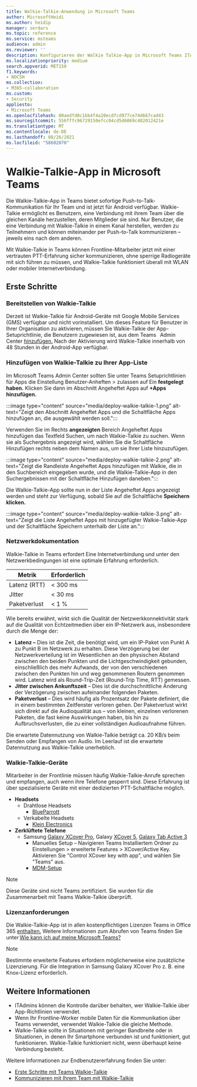 ```yaml
---
title: Walkie-Talkie-Anwendung in Microsoft Teams
author: MicrosoftHeidi
ms.author: heidip
manager: serdars
ms.topic: reference
ms.service: msteams
audience: admin
ms.reviewer: ''
description: Konfigurieren der Walkie Talkie-App in Microsoft Teams ITAdmin.
ms.localizationpriority: medium
search.appverid: MET150
f1.keywords:
- NOCSH
ms.collection:
- M365-collaboration
ms.custom:
- Security
appliesto:
- Microsoft Teams
ms.openlocfilehash: 80aedfd0c1bb4f4a20ecdfcd977ce74d667cad43
ms.sourcegitcommit: 556fffc96729150efcc04cd5d6069c402012421e
ms.translationtype: MT
ms.contentlocale: de-DE
ms.lasthandoff: 08/26/2021
ms.locfileid: "58602070"
---
```

# <a name="walkie-talkie-app-in-microsoft-teams"></a>Walkie-Talkie-App in Microsoft Teams

Die Walkie-Talkie-App in Teams bietet sofortige Push-to-Talk-Kommunikation für Ihr Team und ist jetzt für Android verfügbar. Walkie-Talkie ermöglicht es Benutzern, eine Verbindung mit ihrem Team über die gleichen Kanäle herzustellen, deren Mitglieder sie sind. Nur Benutzer, die eine Verbindung mit Walkie-Talkie in einem Kanal herstellen, werden zu Teilnehmern und können miteinander per Push-to-Talk kommunizieren – jeweils eins nach dem anderen.

Mit Walkie-Talkie in Teams können Frontline-Mitarbeiter jetzt mit einer vertrauten PTT-Erfahrung sicher kommunizieren, ohne sperrige Radiogeräte mit sich führen zu müssen, und Walkie-Talkie funktioniert überall mit WLAN oder mobiler Internetverbindung.

## <a name="getting-started"></a>Erste Schritte

### <a name="deploying-walkie-talkie"></a>Bereitstellen von Walkie-Talkie

Derzeit ist Walkie-Talkie für Android-Geräte mit Google Mobile Services (GMS) verfügbar und nicht vorinstalliert. Um dieses Feature für Benutzer in Ihrer Organisation zu aktivieren, [](teams-app-setup-policies.md)müssen Sie Walkie-Talkie der App-Setuprichtlinie, die Benutzern zugewiesen ist, aus dem Teams   Admin Center [hinzufügen.](https://admin.teams.microsoft.com/) Nach der Aktivierung wird Walkie-Talkie innerhalb von 48 Stunden in der Android-App verfügbar.

### <a name="adding-walkie-talkie-to-your-app-list"></a>Hinzufügen von Walkie-Talkie zu Ihrer App-Liste

Im Microsoft Teams Admin Center sollten Sie unter Teams Setuprichtlinien für Apps die Einstellung Benutzer-Anheften  >  zulassen auf Ein **festgelegt haben.**  Klicken Sie dann im Abschnitt Angeheftet Apps auf **+Apps hinzufügen.**

:::image type="content" source="media/deploy-walkie-talkie-1.png" alt-text="Zeigt den Abschnitt Angeheftet Apps und die Schaltfläche Apps hinzufügen an, die ausgewählt werden soll.":::

Verwenden Sie im Rechts **angezeigten** Bereich Angeheftet  Apps hinzufügen das Textfeld Suchen, um nach Walkie-Talkie zu suchen. Wenn sie als Suchergebnis angezeigt  wird, wählen Sie die Schaltfläche Hinzufügen rechts neben dem Namen aus, um sie Ihrer Liste hinzuzufügen.

:::image type="content" source="media/deploy-walkie-talkie-2.png" alt-text="Zeigt die Randleiste Angeheftet Apps hinzufügen mit Walkie, die in den Suchbereich eingegeben wurde, und die Walkie-Talkie-App in den Suchergebnissen mit der Schaltfläche Hinzufügen daneben.":::

Die Walkie-Talkie-App sollte nun in der Liste Angeheftet Apps angezeigt werden und steht zur Verfügung, sobald Sie auf die Schaltfläche **Speichern klicken.**

:::image type="content" source="media/deploy-walkie-talkie-3.png" alt-text="Zeigt die Liste Angeheftet Apps mit hinzugefügter Walkie-Talkie-App und der Schaltfläche Speichern unterhalb der Liste an.":::

### <a name="network-documentation"></a>Netzwerkdokumentation

Walkie-Talkie in Teams erfordert Eine Internetverbindung und unter den Netzwerkbedingungen ist eine optimale Erfahrung erforderlich.

|Metrik | Erforderlich |
|---|---|
|Latenz (RTT) | < 300 ms |
|Jitter |< 30 ms |
|Paketverlust |< 1 % |

Wie bereits erwähnt, wirkt sich die Qualität der Netzwerkkonnektivität stark auf die Qualität von Echtzeitmedien über ein IP-Netzwerk aus, insbesondere durch die Menge der:

- **Latenz –** Dies ist die Zeit, die benötigt wird, um ein IP-Paket von Punkt A zu Punkt B im Netzwerk zu erhalten. Diese Verzögerung bei der Netzwerkverteilung ist im Wesentlichen an den physischen Abstand zwischen den beiden Punkten und die Lichtgeschwindigkeit gebunden, einschließlich des mehr Aufwands, der von den verschiedenen zwischen den Punkten hin und weg genommenen Routern genommen wird. Latenz wird als Round-Trip-Zeit (Round-Trip Time, RTT) gemessen.
- **Jitter zwischen Ankunftszeit** – Dies ist die durchschnittliche Änderung der Verzögerung zwischen aufeinander folgenden Paketen.
- **Paketverlust** – Dies wird häufig als Prozentsatz der Pakete definiert, die in einem bestimmten Zeitfenster verloren gehen. Der Paketverlust wirkt sich direkt auf die Audioqualität aus – von kleinen, einzelnen verlorenen Paketen, die fast keine Auswirkungen haben, bis hin zu Aufbruchsverlusten, die zu einer vollständigen Audioaufnahme führen.

Die erwartete Datennutzung von Walkie-Talkie beträgt ca. 20 KB/s beim Senden oder Empfangen von Audio. Im Leerlauf ist die erwartete Datennutzung aus Walkie-Talkie unerheblich.

### <a name="walkie-talkie-devices"></a>Walkie-Talkie-Geräte

Mitarbeiter in der Frontlinie müssen häufig Walkie-Talkie-Anrufe sprechen und empfangen, auch wenn ihre Telefone gesperrt sind. Diese Erfahrung ist über spezialisierte Geräte mit einer dedizierten PTT-Schaltfläche möglich.

- **Headsets**
  - Drahtlose Headsets 
    - [BlueParrott](https://www.blueparrott.com/microsoft-teams-walkie-talkie)
  - Verkabelte Headsets 
    - [Klein Electronics](https://www.kleinelectronics.com/poc-accessories/mtwt/)
- **Zerklüftete Telefone**
  - Samsung [Galaxy XCover Pro](https://www.samsung.com/us/business/products/mobile/phones/galaxy-xcover-pro/), Galaxy [XCover 5,](https://www.samsung.com/de/smartphones/others/galaxy-xcover-5-black-64gb-sm-g525fzkdeeb/buy) [Galaxy Tab Active 3](https://www.samsung.com/us/business/tablets/galaxy-tab-active/buy/)
    -  Manuelles Setup – Navigieren Teams Installiertem Ordner zu Einstellungen > erweiterte Features > XCover/Active Key. Aktivieren Sie "Control XCover key with app", und wählen Sie "Teams" aus.
    -  [MDM-Setup](https://docs.samsungknox.com/admin/knox-service-plugin/intune-teams.htm)

> [!NOTE]
> Diese Geräte sind nicht Teams zertifiziert. Sie wurden für die Zusammenarbeit mit Teams Walkie-Talkie überprüft.

### <a name="license-requirements"></a>Lizenzanforderungen

Die Walkie-Talkie-App ist in allen kostenpflichtigen Lizenzen Teams in Office 365 [enthalten.](/office365/servicedescriptions/teams-service-description) Weitere Informationen zum Abrufen von Teams finden Sie unter [Wie kann ich auf meine Microsoft Teams?](https://support.office.com/article/fc7f1634-abd3-4f26-a597-9df16e4ca65b)

> [!NOTE]
> Bestimmte erweiterte Features erfordern möglicherweise eine zusätzliche Lizenzierung. Für die Integration in Samsung Galaxy XCover Pro z. B. eine Knox-Lizenz erforderlich.

## <a name="further-information"></a>Weitere Informationen

- ITAdmins können die Kontrolle darüber behalten, wer Walkie-Talkie über App-Richtlinien verwendet.
- Wenn Ihr Frontline-Worker mobile Daten für die Kommunikation über Teams verwendet, verwendet Walkie-Talkie die gleiche Methode.
- Walkie-Talkie sollte in Situationen mit geringer Bandbreite oder in Situationen, in denen Ihr Smartphone verbunden ist und funktioniert, gut funktionieren. Walkie-Talkie funktioniert nicht, wenn überhaupt keine Verbindung besteht.

Weitere Informationen zur Endbenutzererfahrung finden Sie unter:

- [Erste Schritte mit Teams Walkie-Talkie](https://support.microsoft.com/office/get-started-with-teams-walkie-talkie-25bdc3d5-bbb2-41b7-89bf-650fae0c8e0c)
- [Kommunizieren mit Ihrem Team mit Walkie-Talkie](https://support.microsoft.com/office/communicate-with-your-team-in-walkie-talkie-e4342550-5516-4451-b9ec-93166b60f8a4)
